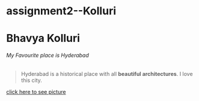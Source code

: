 # assignment2--Kolluri
# Bhavya Kolluri
###### My Favourite place is Hyderabad
> Hyderabad is a historical place with all **beautiful architectures**.
> I love this city.

[click here to see picture](https://github.com/BhavyaKolluri/assignment2--Kolluri/blob/main/sketch.jpg)
